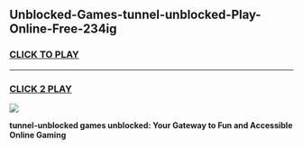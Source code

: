 
## Unblocked-Games-tunnel-unblocked-Play-Online-Free-234ig
<h3>
<a href="https://premium76.site?title=tunnel-unblocked&ref=26A">CLICK TO PLAY</a></h3>
<hr>

<h3>
<a href="https://premium76.site?title=tunnel-unblocked&ref=26A">CLICK 2 PLAY</a>
  
</h3>

<a href="https://premium76.site?title=tunnel-unblocked&ref=26A"><img src="https://clearcache.store/games.png"></a>


**tunnel-unblocked games unblocked: Your Gateway to Fun and Accessible Online Gaming**
